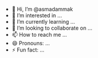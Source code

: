 - 👋 Hi, I’m @asmadammak
- 👀 I’m interested in ...
- 🌱 I’m currently learning ...
- 💞️ I’m looking to collaborate on ...
- 📫 How to reach me ...
- 😄 Pronouns: ...
- ⚡ Fun fact: ...

<!---
asmadammak/asmadammak is a ✨ special ✨ repository because its `README.md` (this file) appears on your GitHub profile.
You can click the Preview link to take a look at your changes.
--->
